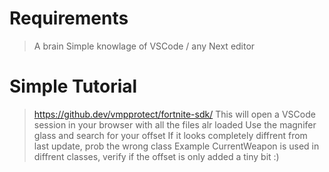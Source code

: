 # Requirements
> A brain
> Simple knowlage of VSCode / any Next editor

# Simple Tutorial
> https://github.dev/vmpprotect/fortnite-sdk/
> This will open a VSCode session in your browser with all the files alr loaded
> Use the magnifer glass and search for your offset
> If it looks completely diffrent from last update, prob the wrong class
> Example CurrentWeapon is used in diffrent classes, verify if the offset is only added a tiny bit :)
